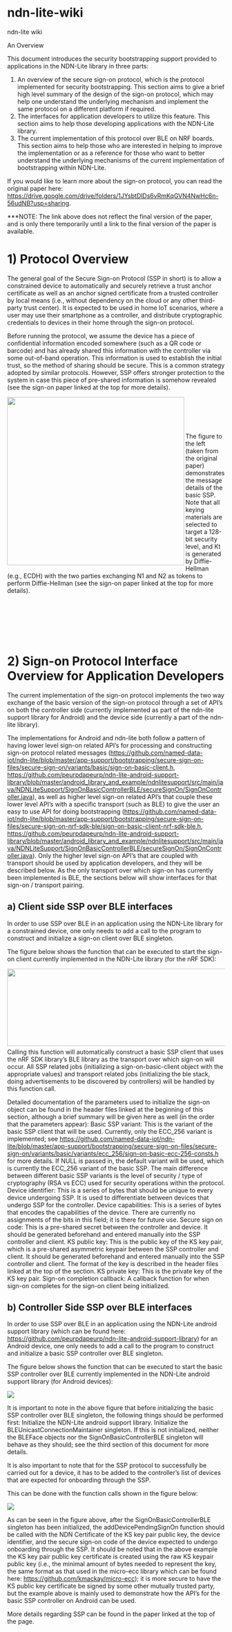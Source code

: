 # ndn-lite-wiki
ndn-lite wiki 

An Overview

This document introduces the security bootstrapping support provided to applications in the NDN-Lite library in three parts: 
1) An overview of the secure sign-on protocol, which is the protocol implemented for security bootstrapping. This section aims to give a brief high level summary of the design of the sign-on protocol, which may help one understand the underlying mechanism and implement the same protocol on a different platform if required.
 2) The interfaces for application developers to utilize this feature. This section aims to help those developing applications with the NDN-Lite library.
 3) The current implementation of this protocol over BLE on NRF boards. This section aims to help those who are interested in helping to improve the implementation or as a reference for those who want to better understand the underlying mechanisms of the current implementation of bootstrapping within NDN-Lite.

If you would like to learn more about the sign-on protocol, you can read the original paper here: https://drive.google.com/drive/folders/1JYsbtDlDs6vRmKqGVN4NwHc6n-56udNB?usp=sharing.

***NOTE: The link above does not reflect the final version of the paper, and is only there temporarily until a link to the final version of the paper is available.
  
# 1) Protocol Overview

The general goal of the Secure Sign-on Protocol (SSP in short) is to allow a constrained device to automatically and securely retrieve a trust anchor certificate as well as an anchor signed certificate from a trusted controller by local means (i.e., without dependency on the cloud or any other third-party trust center). It is expected to be used in home IoT scenarios, where a user may use their smartphone as a controller, and distribute cryptographic credentials to devices in their home through the sign-on protocol.

Before running the protocol, we assume the device has a piece of confidential information encoded somewhere (such as a QR code or barcode) and has already shared this information with the controller via some out-of-band operation. This information is used to establish the initial trust, so the method of sharing should be secure. This is a common strategy adopted by similar protocols. However, SSP offers stronger protection to the system in case this piece of pre-shared information is somehow revealed (see the sign-on paper linked at the top for more details).

<a href="url"><img src="https://github.com/named-data-iot/ndn-lite-wiki/blob/master/img/SSPBasicOverview_1.png" align="left" height="389.13" width="410" ></a>
<br/>
<br/>
<br/>
<br/>
	
The figure to the left (taken from the original paper) demonstrates the message details of the basic SSP. Note that all keying materials are selected to target a 128-bit security level, and Kt is generated by Diffie-Hellman (e.g., ECDH) with the two parties exchanging N1 and N2 as tokens to perform Diffie-Hellman (see the sign-on paper linked at the top for more details).

<br/>
<br/>
<br/>
<br/>
<br/>

# 2) Sign-on Protocol Interface Overview for Application Developers

The current implementation of the sign-on protocol implements the two way exchange of the basic version of the sign-on protocol through a set of API’s on both the controller side (currently implemented as part of the ndn-lite support library for Android) and the device side (currently a part of the ndn-lite library).

The implementations for Android and ndn-lite both follow a pattern of having lower level sign-on related API’s for processing and constructing sign-on protocol related messages (https://github.com/named-data-iot/ndn-lite/blob/master/app-support/bootstrapping/secure-sign-on-files/secure-sign-on/variants/basic/sign-on-basic-client.h, https://github.com/peurpdapeurp/ndn-lite-android-support-library/blob/master/android_library_and_example/ndnlitesupport/src/main/java/NDNLiteSupport/SignOnBasicControllerBLE/secureSignOn/SignOnController.java), as well as higher level sign-on related API’s that couple these lower level API’s with a specific transport (such as BLE) to give the user an easy to use API for doing bootstrapping (https://github.com/named-data-iot/ndn-lite/blob/master/app-support/bootstrapping/secure-sign-on-files/secure-sign-on-nrf-sdk-ble/sign-on-basic-client-nrf-sdk-ble.h, https://github.com/peurpdapeurp/ndn-lite-android-support-library/blob/master/android_library_and_example/ndnlitesupport/src/main/java/NDNLiteSupport/SignOnBasicControllerBLE/secureSignOn/SignOnController.java). Only the higher level sign-on API’s that are coupled with transport should be used by application developers, and they will be described below. As the only transport over which sign-on has currently been implemented is BLE, the sections below will show interfaces for that sign-on / transport pairing.

## a) Client side SSP over BLE interfaces

In order to use SSP over BLE in an application using the NDN-Lite library for a constrained device, one only needs to add a call to the program to construct and initialize a sign-on client over BLE singleton.

The figure below shows the function that can be executed to start the sign-on client currently implemented in the NDN-Lite library (for the nRF SDK):
 
<a href="url"><img src="https://github.com/named-data-iot/ndn-lite-wiki/blob/master/img/SignOnBasicBLEClient_1.png" align="left" height="179.80" width="600" ></a>

<br/>
<br/>
<br/>
<br/>
<br/>
<br/>
<br/>
<br/>
<br/>
<br/>

Calling this function will automatically construct a basic SSP client that uses the nRF SDK library’s BLE library as the transport over which sign-on will occur. All SSP related jobs (initializing a sign-on-basic-client object with the appropriate values) and transport related jobs (initializing the ble stack, doing advertisements to be discovered by controllers) will be handled by this function call.

Detailed documentation of the parameters used to initialize the sign-on object can be found in the header files linked at the beginning of this section, although a brief summary will be given here as well (in the order that the parameters appear):
Basic SSP variant: This is the variant of the basic SSP client that will be used. Currently, only the ECC_256 variant is implemented; see https://github.com/named-data-iot/ndn-lite/blob/master/app-support/bootstrapping/secure-sign-on-files/secure-sign-on/variants/basic/variants/ecc_256/sign-on-basic-ecc-256-consts.h for more details. If NULL is passed in, the default variant will be used, which is currently the ECC_256 variant of the basic SSP. The main difference between different basic SSP variants is the level of security / type of cryptography (RSA vs ECC) used for security operations within the protocol.
Device identifier: This is a series of bytes that should be unique to every device undergoing SSP. It is used to differentiate between devices that undergo SSP for the controller.
Device capabilities: This is a series of bytes that encodes the capabilities of the device. There are currently no assignments of the bits in this field; it is there for future use.
Secure sign on code: This is a pre-shared secret between the controller and device. It should be generated beforehand and entered manually into the SSP controller and client.
KS public key: This is the public key of the KS key pair, which is a pre-shared asymmetric keypair between the SSP controller and client. It should be generated beforehand and entered manually into the SSP controller and client. The format of the key is described in the header files linked at the top of the section.
KS private key: This is the private key of the KS key pair.
Sign-on completion callback: A callback function for when sign-on completes for the sign-on client being initialized.

## b) Controller Side SSP over BLE interfaces

In order to use SSP over BLE in an application using the NDN-Lite android support library (which can be found here: https://github.com/peurpdapeurp/ndn-lite-android-support-library) for an Android device, one only needs to add a call to the program to construct and initialize a basic SSP controller over BLE singleton.

The figure below shows the function that can be executed to start the basic SSP controller over BLE currently implemented in the NDN-Lite android support library (for Android devices):

![](https://github.com/named-data-iot/ndn-lite-wiki/blob/master/img/SignOnBasicBLEController_1.png)

It is important to note in the above figure that before initializing the basic SSP controller over BLE singleton, the following things should be performed first:
Initialize the NDN-Lite android support library.
Initialize the BLEUnicastConnectionMaintainer singleton. If this is not initialized, neither the BLEFace objects nor the SignOnBasicControllerBLE singleton will behave as they should; see the third section of this document for more details.

It is also important to note that for the SSP protocol to successfully be carried out for a device, it has to be added to the controller’s list of devices that are expected for onboarding through the SSP.

This can be done with the function calls shown in the figure below:

![](https://github.com/named-data-iot/ndn-lite-wiki/blob/master/img/SignOnBasicBLEController_2.png)

As can be seen in the figure above, after the SignOnBasicControllerBLE singleton has been initialized, the addDevicePendingSignOn function should be called with the NDN Certificate of the KS key pair public key, the device identifier, and the secure sign-on code of the device expected to undergo onboarding through the SSP. It should be noted that in the above example the KS key pair public key certificate is created using the raw KS keypair public key (i.e., the minimal amount of bytes needed to represent the key, the same format as that used in the micro-ecc library which can be found here: https://github.com/kmackay/micro-ecc); it is more secure to have the KS public key certificate be signed by some other mutually trusted party, but the example above is mainly used to demonstrate how the API’s for the basic SSP controller on Android can be used.

More details regarding SSP can be found in the paper linked at the top of the page.
